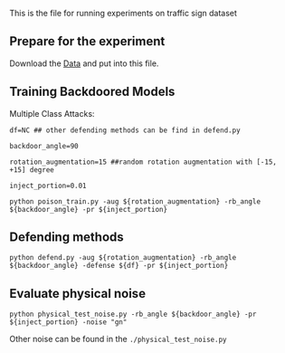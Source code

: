 
This is the file for running experiments on traffic sign dataset


## Prepare for the experiment 

Download the [Data](https://www.cs.tau.ac.il/~wolf/ytfaces/) and put into this file.


## Training Backdoored Models

Multiple Class Attacks:

```
df=NC ## other defending methods can be find in defend.py 

backdoor_angle=90

rotation_augmentation=15 ##random rotation augmentation with [-15, +15] degree

inject_portion=0.01 
```

```
python poison_train.py -aug ${rotation_augmentation} -rb_angle ${backdoor_angle} -pr ${inject_portion}
```

## Defending methods 

```
python defend.py -aug ${rotation_augmentation} -rb_angle ${backdoor_angle} -defense ${df} -pr ${inject_portion}
```


## Evaluate physical noise  


```
python physical_test_noise.py -rb_angle ${backdoor_angle} -pr ${inject_portion} -noise "gn"
```

Other noise can be found in the `./physical_test_noise.py`
